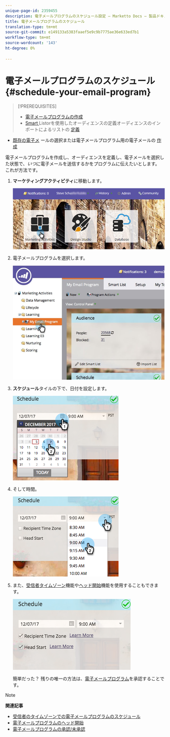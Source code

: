 ```yaml
---
unique-page-id: 2359455
description: 電子メールプログラムのスケジュール設定 — Marketto Docs — 製品ドキュメント
title: 電子メールプログラムのスケジュール
translation-type: tm+mt
source-git-commit: e149133a5383faaef5e9c9b7775ae36e633ed7b1
workflow-type: tm+mt
source-wordcount: '143'
ht-degree: 0%

---
```



# 電子メールプログラムのスケジュール{#schedule-your-email-program}

>[!PREREQUISITES]
>
>* [電子メールプログラムの作成](../../../../product-docs/email-marketing/email-programs/creating-an-email-program/create-an-email-program.md)
>* [Smart ](../../../../product-docs/email-marketing/email-programs/managing-people-in-email-programs/define-an-audience-with-a-smart-list.md) Listorを使用したオーディエンスの定義オーディエンスのインポートによるリストの [定義](../../../../product-docs/email-marketing/email-programs/managing-people-in-email-programs/define-an-audience-by-importing-a-list.md)

   >
   >
* [既存の電子メ](choose-an-existing-email.md) ールの選択または電子メールプログラム用の電子メールの [作成](create-an-email-for-an-email-program.md)

>



電子メールプログラムを作成し、オーディエンスを定義し、電子メールを選択した状態で、*いつ*&#x200B;に電子メールを送信するかをプログラムに伝えたいとします。 これが方法です。

1. **マーケティングアクティビティ**&#x200B;に移動します。

   ![](assets/login-marketing-activities-1.png)

1. 電子メールプログラムを選択します。

   ![](assets/selectemailprogram-1.jpg)

1. **スケジュール**&#x200B;タイルの下で、日付を設定します。

   ![](assets/image2017-12-5-14-3a4-3a28.png)

1. そして時間。

   ![](assets/image2017-12-5-14-3a3-3a58.png)

1. また、[受信者タイムゾーン](scheduling-with-recipient-time-zone/schedule-email-programs-with-recipient-time-zone.md)機能や[ヘッド開始](head-start-for-email-programs.md)機能を使用することもできます。

   ![](assets/image2017-12-5-14-3a3-3a12.png)

   簡単だった？ 残りの唯一の方法は、[電子メールプログラム](approve-unapprove-an-email-program.md)を承認することです。

>[!NOTE]
>
>**関連記事**
>
>* [受信者のタイムゾーンでの電子メールプログラムのスケジュール](scheduling-with-recipient-time-zone/schedule-email-programs-with-recipient-time-zone.md)
>* [電子メールプログラムのヘッド開始](head-start-for-email-programs.md)
>* [電子メールプログラムの承認/未承認](approve-unapprove-an-email-program.md)

>



